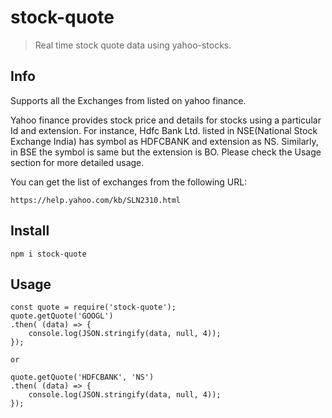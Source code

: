# stock-quote

> Real time stock quote data using yahoo-stocks.

## Info

Supports all the Exchanges from listed on yahoo finance.

Yahoo finance provides stock price and details for stocks using a particular Id and extension. For instance, Hdfc Bank Ltd. listed in NSE(National Stock Exchange India) has symbol as HDFCBANK and extension as NS. Similarly, in BSE the symbol is same but the extension is BO. Please check the Usage section for more detailed usage.

You can get the list of exchanges from the following URL:
```
https://help.yahoo.com/kb/SLN2310.html
```

## Install
```
npm i stock-quote
```
## Usage
```
const quote = require('stock-quote');
quote.getQuote('GOOGL')
.then( (data) => {
    console.log(JSON.stringify(data, null, 4));
});

or 

quote.getQuote('HDFCBANK', 'NS')
.then( (data) => {
    console.log(JSON.stringify(data, null, 4));
});



```
